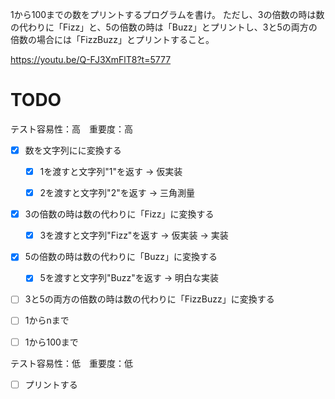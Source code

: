 ﻿1から100までの数をプリントするプログラムを書け。
ただし、3の倍数の時は数の代わりに「Fizz」と、5の倍数の時は「Buzz」とプリントし、3と5の両方の倍数の場合には「FizzBuzz」とプリントすること。

https://youtu.be/Q-FJ3XmFlT8?t=5777

TODO
===========================================================================
テスト容易性：高　重要度：高


- [x] 数を文字列にに変換する
  - [x] 1を渡すと文字列"1"を返す -> 仮実装
  - [x] 2を渡すと文字列"2"を返す -> 三角測量


- [x] 3の倍数の時は数の代わりに「Fizz」に変換する
  - [x] 3を渡すと文字列"Fizz"を返す -> 仮実装 -> 実装

- [x] 5の倍数の時は数の代わりに「Buzz」に変換する
  - [x] 5を渡すと文字列"Buzz"を返す -> 明白な実装


- [ ] 3と5の両方の倍数の時は数の代わりに「FizzBuzz」に変換する


- [ ] 1からnまで
- [ ] 1から100まで

テスト容易性：低　重要度：低
- [ ] プリントする